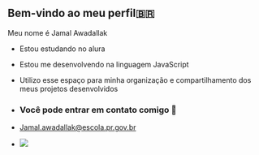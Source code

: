 ## **Bem-vindo ao meu perfil**🇧🇷 

Meu nome é Jamal Awadallak

- Estou estudando no alura
  
- Estou me desenvolvendo na linguagem JavaScript
  
- Utilizo esse espaço para minha organização e compartilhamento dos meus projetos desenvolvidos

- ### Você pode entrar em contato comigo 📧

- Jamal.awadallak@escola.pr.gov.br

- ![](https://veja.abril.com.br/wp-content/uploads/2016/05/giphy-3-original.gif?w=500&h=300&crop=1)
